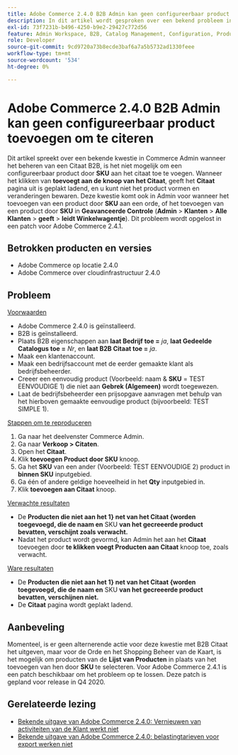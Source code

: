 ```yaml
---
title: Adobe Commerce 2.4.0 B2B Admin kan geen configureerbaar product toevoegen om te citeren
description: In dit artikel wordt gesproken over een bekend probleem in Commerce Admin bij het beheren van een B2B-offerte. Het is niet mogelijk een configureerbaar product door **SKU** aan het aanhalingsteken toe te voegen. Wanneer u op de knop **Toevoegen aan offerte** klikt, blijft de bewerkingspagina **Offerte** vastzitten en kunt u het product niet configureren en wijzigingen opslaan. Dit probleem doet zich ook voor in Admin wanneer u een product van **SKU** aan een bestelling toevoegt of een product van **SKU** in **Advanced Checkout** (**Admin**** amp;gt; **Klanten**** amp;gt; **Alle Klanten*** amp;gt; **Klant bewerken******). Dit probleem wordt opgelost in een patch voor Adobe Commerce 2.4.1.
exl-id: 73f7231b-b496-4250-b9e2-29427c772d56
feature: Admin Workspace, B2B, Catalog Management, Configuration, Products, Quotes
role: Developer
source-git-commit: 9cd9720a73b8ecde3baf6a7a5b5732ad1330feee
workflow-type: tm+mt
source-wordcount: '534'
ht-degree: 0%

---
```


# Adobe Commerce 2.4.0 B2B Admin kan geen configureerbaar product toevoegen om te citeren

Dit artikel spreekt over een bekende kwestie in Commerce Admin wanneer het beheren van een Citaat B2B, is het niet mogelijk om een configureerbaar product door **SKU** aan het citaat toe te voegen. Wanneer het klikken van **toevoegt aan de knoop van het Citaat**, geeft het **Citaat** pagina uit is geplakt ladend, en u kunt niet het product vormen en veranderingen bewaren. Deze kwestie komt ook in Admin voor wanneer het toevoegen van een product door **SKU** aan een orde, of het toevoegen van een product door **SKU** in **Geavanceerde Controle** (**Admin** > **Klanten** > **Alle Klanten** > **geeft** > **leidt Winkelwagentje**). Dit probleem wordt opgelost in een patch voor Adobe Commerce 2.4.1.

## Betrokken producten en versies

* Adobe Commerce op locatie 2.4.0
* Adobe Commerce over cloudinfrastructuur 2.4.0

## Probleem

<u> Voorwaarden </u>

* Adobe Commerce 2.4.0 is geïnstalleerd.
* B2B is geïnstalleerd.
* Plaats B2B eigenschappen aan **laat Bedrijf toe =** *ja*, **laat Gedeelde Catalogus toe =** *Nr*, en **laat B2B Citaat toe =** *ja*.
* Maak een klantenaccount.
* Maak een bedrijfsaccount met de eerder gemaakte klant als bedrijfsbeheerder.
* Creeer een eenvoudig product (Voorbeeld: naam &amp; **SKU** = TEST EENVOUDIGE 1) die niet aan **Gebrek (Algemeen)** wordt toegewezen.
* Laat de bedrijfsbeheerder een prijsopgave aanvragen met behulp van het hierboven gemaakte eenvoudige product (bijvoorbeeld: TEST SIMPLE 1).

<u> Stappen om te reproduceren </u>

1. Ga naar het deelvenster Commerce Admin.
1. Ga naar **Verkoop > Citaten**.
1. Open het **Citaat**.
1. Klik **toevoegen Product door SKU** knoop.
1. Ga het **SKU** van een ander (Voorbeeld: TEST EENVOUDIGE 2) product in **binnen SKU** inputgebied.
1. Ga één of andere geldige hoeveelheid in het **Qty** inputgebied in.
1. Klik **toevoegen aan Citaat** knoop.

<u> Verwachte resultaten </u>

* De **Producten die niet aan het 1&rbrace; net van het Citaat &lbrace;worden toegevoegd, die de naam en** SKU **van het gecreeerde product bevatten, verschijnt zoals verwacht.**
* Nadat het product wordt gevormd, kan Admin het aan het **Citaat** toevoegen door **te klikken voegt Producten aan Citaat** knoop toe, zoals verwacht.

<u> Ware resultaten </u>

* De **Producten die niet aan het 1&rbrace; net van het Citaat &lbrace;worden toegevoegd, die de naam en** SKU **van het gecreeerde product bevatten, verschijnen niet.**
* De **Citaat** pagina wordt geplakt ladend.

## Aanbeveling

Momenteel, is er geen alternerende actie voor deze kwestie met B2B Citaat het uitgeven, maar voor de Orde en het Shopping Beheer van de Kaart, is het mogelijk om producten van de **Lijst van Producten** in plaats van het toevoegen van hen door **SKU** te selecteren. Voor Adobe Commerce 2.4.1 is een patch beschikbaar om het probleem op te lossen. Deze patch is gepland voor release in Q4 2020.

## Gerelateerde lezing

* [Bekende uitgave van Adobe Commerce 2.4.0: Vernieuwen van activiteiten van de Klant werkt niet](/help/troubleshooting/miscellaneous/magento-2-4-0-refresh-on-customer-activities-does-not-work.md)
* [Bekende uitgave van Adobe Commerce 2.4.0: belastingtarieven voor export werken niet](/help/troubleshooting/miscellaneous/magento-2-4-0-known-issue-export-tax-rates-does-not-work.md)

